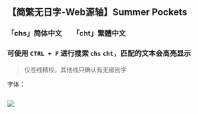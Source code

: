 ## 【简繁无日字-Web源轴】Summer Pockets
### 「chs」简体中文　　「cht」繁體中文
### 可使用 `CTRL + F` 进行搜索 `chs` `cht`，匹配的文本会高亮显示
> 仅苍线精校，其他线只确认有无错别字

字体：
```

```

![](https://pic1.imgdb.cn/item/68e52d35c5157e1a885b7ec3.jpg)
